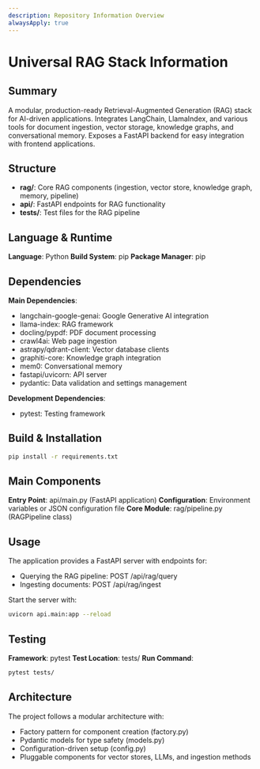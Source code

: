 ```yaml
---
description: Repository Information Overview
alwaysApply: true
---
```


# Universal RAG Stack Information

## Summary
A modular, production-ready Retrieval-Augmented Generation (RAG) stack for AI-driven applications. Integrates LangChain, LlamaIndex, and various tools for document ingestion, vector storage, knowledge graphs, and conversational memory. Exposes a FastAPI backend for easy integration with frontend applications.

## Structure
- **rag/**: Core RAG components (ingestion, vector store, knowledge graph, memory, pipeline)
- **api/**: FastAPI endpoints for RAG functionality
- **tests/**: Test files for the RAG pipeline

## Language & Runtime
**Language**: Python
**Build System**: pip
**Package Manager**: pip

## Dependencies
**Main Dependencies**:
- langchain-google-genai: Google Generative AI integration
- llama-index: RAG framework
- docling/pypdf: PDF document processing
- crawl4ai: Web page ingestion
- astrapy/qdrant-client: Vector database clients
- graphiti-core: Knowledge graph integration
- mem0: Conversational memory
- fastapi/uvicorn: API server
- pydantic: Data validation and settings management

**Development Dependencies**:
- pytest: Testing framework

## Build & Installation
```bash
pip install -r requirements.txt
```

## Main Components
**Entry Point**: api/main.py (FastAPI application)
**Configuration**: Environment variables or JSON configuration file
**Core Module**: rag/pipeline.py (RAGPipeline class)

## Usage
The application provides a FastAPI server with endpoints for:
- Querying the RAG pipeline: POST /api/rag/query
- Ingesting documents: POST /api/rag/ingest

Start the server with:
```bash
uvicorn api.main:app --reload
```

## Testing
**Framework**: pytest
**Test Location**: tests/
**Run Command**:
```bash
pytest tests/
```

## Architecture
The project follows a modular architecture with:
- Factory pattern for component creation (factory.py)
- Pydantic models for type safety (models.py)
- Configuration-driven setup (config.py)
- Pluggable components for vector stores, LLMs, and ingestion methods